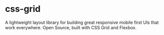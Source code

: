 # css-grid
A lightweight layout library for building great responsive mobile first UIs that work everywhere. Open Source, built with CSS Grid and Flexbox.
